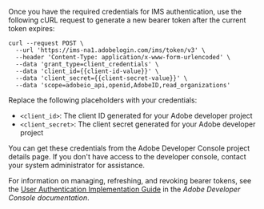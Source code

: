 Once you have the required credentials for IMS authentication, use the following cURL request to generate a new bearer token after the current token expires:

```shell
curl --request POST \
  --url 'https://ims-na1.adobelogin.com/ims/token/v3' \
  --header 'Content-Type: application/x-www-form-urlencoded' \
  --data 'grant_type=client_credentials' \
  --data 'client_id={{client-id-value}}' \
  --data 'client_secret={{client-secret-value}}' \
  --data 'scope=adobeio_api,openid,AdobeID,read_organizations'
```

Replace the following placeholders with your credentials:

- `<client_id>`: The client ID generated for your Adobe developer project
- `<client_secret>`: The client secret generated for your Adobe developer project

You can get these credentials from the Adobe Developer Console project details page. If you don't have access to the developer console, contact your system administrator for assistance.

<InlineAlert variant="info" slots="text" />

For information on managing, refreshing, and revoking bearer tokens, see the [User Authentication Implementation Guide](https://developer.adobe.com/developer-console/docs/guides/authentication/UserAuthentication/) in the *Adobe Developer Console documentation*.

